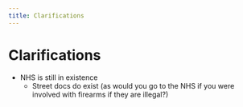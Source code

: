 ```yaml
---
title: Clarifications
---
```


# Clarifications

- NHS is still in existence
	- Street docs do exist (as would you go to the NHS if you were involved with firearms if they are illegal?)
